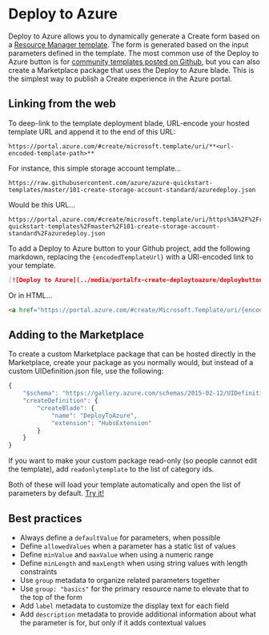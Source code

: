 
<a name="deploy-to-azure"></a>
# Deploy to Azure

Deploy to Azure allows you to dynamically generate a Create form based on a
[Resource Manager template](https://azure.microsoft.com/en-us/documentation/articles/resource-group-authoring-templates).
The form is generated based on the input parameters defined in the template. The most common use of the Deploy to Azure
button is for [community templates posted on Github](https://github.com/Azure/azure-quickstart-templates), but you can
also create a Marketplace package that uses the Deploy to Azure blade. This is the simplest way to publish a Create
experience in the Azure portal.

<a name="deploy-to-azure-linking-from-the-web"></a>
## Linking from the web

To deep-link to the template deployment blade, URL-encode your hosted template URL and append it to the end of this URL:

    https://portal.azure.com/#create/microsoft.template/uri/**<url-encoded-template-path>**

For instance, this simple storage account template...

    https://raw.githubusercontent.com/azure/azure-quickstart-templates/master/101-create-storage-account-standard/azuredeploy.json

Would be this URL...

    https://portal.azure.com/#create/microsoft.template/uri/https%3A%2F%2Fraw.githubusercontent.com%2FAzure%2Fazure-quickstart-templates%2Fmaster%2F101-create-storage-account-standard%2Fazuredeploy.json

To add a Deploy to Azure button to your Github project, add the following markdown, replacing the `{encodedTemplateUrl}`
with a URI-encoded link to your template.

```md
[![Deploy to Azure](../media/portalfx-create-deploytoazure/deploybutton.png) http://azuredeploy.net/deploybutton.png)](https://portal.azure.com/#create/Microsoft.Template/uri/{encodedTemplateUrl})
```

Or in HTML...

```html
<a href="https://portal.azure.com/#create/Microsoft.Template/uri/{encodedTemplateUrl}"><img src="http://azuredeploy.net/deploybutton.png"></a>
```

<a name="deploy-to-azure-adding-to-the-marketplace"></a>
## Adding to the Marketplace

To create a custom Marketplace package that can be hosted directly in the Marketplace, create your package as you
normally would, but instead of a custom UIDefinition.json file, use the following:

```js
{
    "$schema": "https://gallery.azure.com/schemas/2015-02-12/UIDefinition.json#",
    "createDefinition": {
        "createBlade": {
            "name": "DeployToAzure",
            "extension": "HubsExtension"
        }
    }
}
```

If you want to make your custom package read-only (so people cannot edit the template), add `readonlytemplate` to the list of category ids.

Both of these will load your template automatically and open the list of parameters by default. [Try it!](https://portal.azure.com/#create/microsoft.template/uri/https%3A%2F%2Fraw.githubusercontent.com%2FAzure%2Fazure-quickstart-templates%2Fmaster%2F101-create-storage-account-standard%2Fazuredeploy.json)


<a name="deploy-to-azure-best-practices"></a>
## Best practices

* Always define a `defaultValue` for parameters, when possible
* Define `allowedValues` when a parameter has a static list of values
* Define `minValue` and `maxValue` when using a numeric range
* Define `minLength` and `maxLength` when using string values with length constraints
* Use `group` metadata to organize related parameters together
* Use `group: "basics"` for the primary resource name to elevate that to the top of the form
* Add `label` metadata to customize the display text for each field
* Add `description` metadata to provide additional information about what the parameter is for, but only if it adds contextual values

